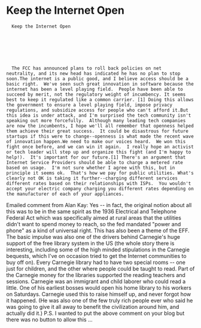 # Keep the Internet Open


    
  
    

    
      Keep the Internet Open

      
    
  

  
    
      The FCC has announced plans to roll back policies on net neutrality, and its new head has indicated he has no plan to stop soon.The internet is a public good, and I believe access should be a basic right.  We've seen such great innovation in software because the internet has been a level playing field.  People have been able to succeed by merit, not the regulatory weight of incumbency. It seems best to keep it regulated like a common carrier. [1] Doing this allows the government to ensure a level playing field, impose privacy regulations, and subsidize access for people who can't afford it.But this idea is under attack, and I'm surprised the tech community isn't speaking out more forcefully.  Although many leading tech companies are now the incumbents, I hope we'll all remember that openness helped them achieve their great success.  It could be disastrous for future startups if this were to change--openness is what made the recent wave of innovation happen.We need to make our voices heard.  We won this fight once before, and we can win it again.  I really hope an activist or tech leader will step up and organize this fight (and I'm happy to help!).  It's important for our future.[1] There's an argument that Internet Service Providers should be able to charge a metered rate based on usage.  I'm not sure whether I agree with this, but in principle it seems ok.  That's how we pay for public utilities. What's clearly not OK is taking it further--charging different services different rates based on their relationships with ISPs.  You wouldn't accept your electric company charging you different rates depending on the manufacturer of each of your appliances.
Emailed comment from Alan Kay:
Yes -- in fact, the original notion about all this was to be in the same spirit as the 1936 Electrical and Telephone Federal Act which was specifically aimed at rural areas that the utilities didn't want to spend money to reach, so the fed mandated "power and phone" as a kind of universal right. This has also been a theme of the EFF. The basic impulse was also one of the drivers behind Carnegie's huge support of the free library system in the US (the whole story there is interesting, including some of the high minded stipulations in the Carnegie bequests, which I've on occasion tried to get the Internet communities to buy off on).
Every Carnegie library had to have two special rooms -- one just for children, and the other where people could be taught to read. Part of the Carnegie money for the libraries supported the reading teachers and sessions. Carnegie was an immigrant and child laborer who could read a little. One of his earliest bosses would open his home library to his workers on Saturdays. Carnegie used this to raise himself up, and never forgot how it happened. (He was also one of the few truly rich people ever who said he was going to give it all away to benefit the civilization around him, and actually did it.)
P.S. I wanted to put the above comment on your blog but there was no button to allow this ...
    
  


  
